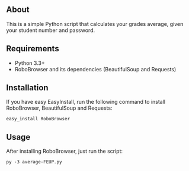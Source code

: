 ## About

This is a simple Python script that calculates your grades average, given your student number and password.

## Requirements

 * Python 3.3+
 * RoboBrowser and its dependencies (BeautifulSoup and Requests)

## Installation

If you have easy EasyInstall, run the following command to install RoboBrowser, BeautifulSoup and Requests:
```
easy_install RoboBrowser
```

## Usage

After installing RoboBrowser, just run the script:
```
py -3 average-FEUP.py
```
